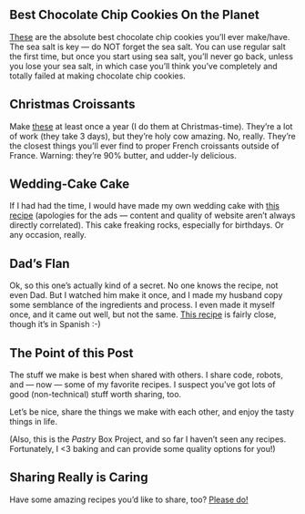

## Best Chocolate Chip Cookies On the Planet

[These](http://www.instructables.com/id/Best-Ever-Chocolate-Chip-Cookie-Recipe/) are the absolute best
chocolate chip cookies you’ll ever make/have. The sea salt is key — do NOT forget the sea salt. You can
use regular salt the first time, but once you start using sea salt, you’ll never go back, unless you lose
your sea salt, in which case you’ll think you’ve completely and totally failed at making chocolate chip
cookies.

## Christmas Croissants

Make [these](http://www.finecooking.com/recipes/classic-croissants.aspx) at least once a year (I do them at
Christmas-time). They’re a lot of work (they take 3 days), but they’re holy cow amazing. No, really.
They’re the closest things you’ll ever find to proper French croissants outside of France. Warning:
they’re 90% butter, and udder-ly delicious. 

## Wedding-Cake Cake

If I had had the time, I would have made my own wedding cake with [this
recipe](http://www.wedding-cakes-for-you.com/whiteweddingcakerecipe.html) (apologies for the ads — content
and quality of website aren’t always directly correlated). This cake freaking rocks, especially for
birthdays. Or any occasion, really.

## Dad’s Flan

Ok, so this one’s actually kind of a secret. No one knows the recipe, not even Dad. But I watched him make
it once, and I made my husband copy some semblance of the ingredients and process. I even made it myself once,
and it came out well, but not the same. [This
recipe](http://www.elcolmadito.com/USRecetasDetail.asp?Numero=26) is fairly close, though it’s in Spanish
:-)

## The Point of this Post

The stuff we make is best when shared with others. I share code, robots, and — now — some of my favorite
recipes. I suspect you’ve got lots of good (non-technical) stuff worth sharing, too.

Let’s be nice, share the things we make with each other, and enjoy the tasty things in life. 

(Also, this is the *Pastry* Box Project, and so far I haven’t seen any recipes. Fortunately, I <3 baking
and can provide some quality options for you!)

## Sharing Really is Caring

Have some amazing recipes you’d like to share, too? [Please do!](https://twitter.com/rockbot) 